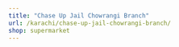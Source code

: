 ```yaml
---
title: "Chase Up Jail Chowrangi Branch"
url: /karachi/chase-up-jail-chowrangi-branch/
shop: supermarket
---
```

